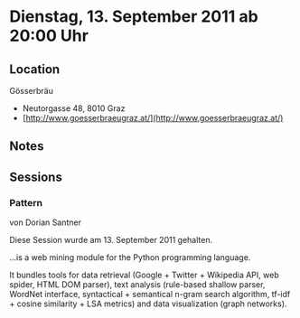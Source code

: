 # Dienstag, 13. September 2011 ab 20:00 Uhr

## Location

Gösserbräu

- Neutorgasse 48, 8010 Graz
- [http://www.goesserbraeugraz.at/](http://www.goesserbraeugraz.at/)

## Notes

## Sessions

### Pattern

von Dorian Santner

Diese Session wurde am 13. September 2011 gehalten.

...is a web mining module for the Python programming language.

It bundles tools for data retrieval (Google + Twitter + Wikipedia API, web spider, HTML DOM parser), text analysis (rule-based shallow parser, WordNet interface, syntactical + semantical n-gram search algorithm, tf-idf + cosine similarity + LSA metrics) and data visualization (graph networks).
